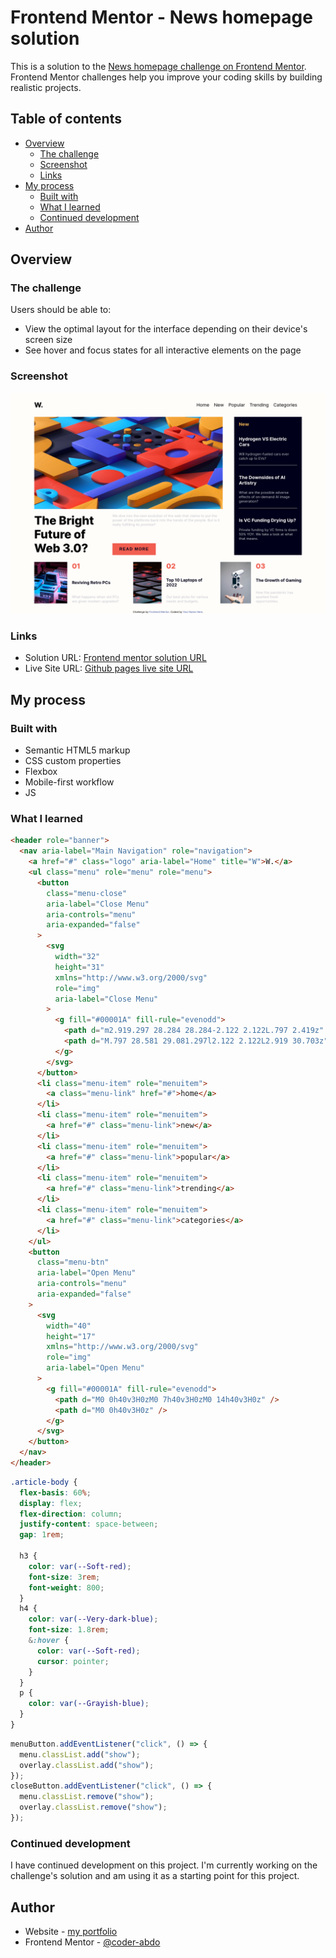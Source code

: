 # Frontend Mentor - News homepage solution

This is a solution to the [News homepage challenge on Frontend Mentor](https://www.frontendmentor.io/challenges/news-homepage-H6SWTa1MFl). Frontend Mentor challenges help you improve your coding skills by building realistic projects.

## Table of contents

- [Overview](#overview)
  - [The challenge](#the-challenge)
  - [Screenshot](#screenshot)
  - [Links](#links)
- [My process](#my-process)
  - [Built with](#built-with)
  - [What I learned](#what-i-learned)
  - [Continued development](#continued-development)
- [Author](#author)

## Overview

### The challenge

Users should be able to:

- View the optimal layout for the interface depending on their device's screen size
- See hover and focus states for all interactive elements on the page

### Screenshot

![project screenshot](./assets/images/screenshot.png)

### Links

- Solution URL: [Frontend mentor solution URL](https://www.frontendmentor.io/solutions/news-home-page-G92qLe5OZp)
- Live Site URL: [Github pages live site URL](https://coder-abdo.github.io/front-end-mentor-news-challenge/)

## My process

### Built with

- Semantic HTML5 markup
- CSS custom properties
- Flexbox
- Mobile-first workflow
- JS

### What I learned

```html
<header role="banner">
  <nav aria-label="Main Navigation" role="navigation">
    <a href="#" class="logo" aria-label="Home" title="W">W.</a>
    <ul class="menu" role="menu" role="menu">
      <button
        class="menu-close"
        aria-label="Close Menu"
        aria-controls="menu"
        aria-expanded="false"
      >
        <svg
          width="32"
          height="31"
          xmlns="http://www.w3.org/2000/svg"
          role="img"
          aria-label="Close Menu"
        >
          <g fill="#00001A" fill-rule="evenodd">
            <path d="m2.919.297 28.284 28.284-2.122 2.122L.797 2.419z" />
            <path d="M.797 28.581 29.081.297l2.122 2.122L2.919 30.703z" />
          </g>
        </svg>
      </button>
      <li class="menu-item" role="menuitem">
        <a class="menu-link" href="#">home</a>
      </li>
      <li class="menu-item" role="menuitem">
        <a href="#" class="menu-link">new</a>
      </li>
      <li class="menu-item" role="menuitem">
        <a href="#" class="menu-link">popular</a>
      </li>
      <li class="menu-item" role="menuitem">
        <a href="#" class="menu-link">trending</a>
      </li>
      <li class="menu-item" role="menuitem">
        <a href="#" class="menu-link">categories</a>
      </li>
    </ul>
    <button
      class="menu-btn"
      aria-label="Open Menu"
      aria-controls="menu"
      aria-expanded="false"
    >
      <svg
        width="40"
        height="17"
        xmlns="http://www.w3.org/2000/svg"
        role="img"
        aria-label="Open Menu"
      >
        <g fill="#00001A" fill-rule="evenodd">
          <path d="M0 0h40v3H0zM0 7h40v3H0zM0 14h40v3H0z" />
          <path d="M0 0h40v3H0z" />
        </g>
      </svg>
    </button>
  </nav>
</header>
```

```css
.article-body {
  flex-basis: 60%;
  display: flex;
  flex-direction: column;
  justify-content: space-between;
  gap: 1rem;

  h3 {
    color: var(--Soft-red);
    font-size: 3rem;
    font-weight: 800;
  }
  h4 {
    color: var(--Very-dark-blue);
    font-size: 1.8rem;
    &:hover {
      color: var(--Soft-red);
      cursor: pointer;
    }
  }
  p {
    color: var(--Grayish-blue);
  }
}
```

```js
menuButton.addEventListener("click", () => {
  menu.classList.add("show");
  overlay.classList.add("show");
});
closeButton.addEventListener("click", () => {
  menu.classList.remove("show");
  overlay.classList.remove("show");
});
```

### Continued development

I have continued development on this project. I'm currently working on the challenge's solution and am using it as a starting point for this project.

## Author

- Website - [my portfolio](https://abdelmonaem-portfolio.vercel.app/)
- Frontend Mentor - [@coder-abdo](https://www.frontendmentor.io/profile/coder-abdo)
